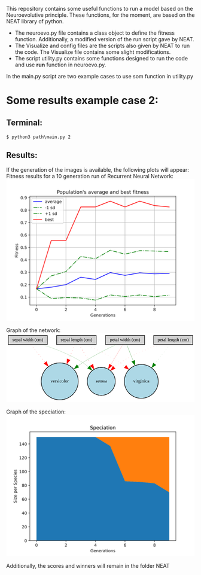 This repository contains some useful functions to run a model based on the Neuroevolutive principle. These functions, for the moment, are based on the NEAT library of python.

* The neuroevo.py file contains a class object to define the fitness function. Additionally, a modified version of the run script gave by NEAT.
* The Visualize and config files are the scripts also given by NEAT to run the code. The Visualize file contains some slight modifications.
* The script utility.py contains some functions designed to run the code and use **run** function in neuroevo.py.

In the main.py script are two example cases to use som function in utility.py


Some results example case 2:
======================

Terminal:
----------------------
```
$ python3 path\main.py 2
```

Results:
----------------------

If the generation of the images is available, the following plots will appear:
Fitness results for a 10 generation run of Recurrent Neural Network:
![alt text](https://github.com/atellou/Neuroevolutive-Networks/blob/main/NEAT/relu/Images/relu_avg_fitness.svg.svg)

Graph of the network:
![alt text](https://github.com/atellou/Neuroevolutive-Networks/blob/main/NEAT/relu/Images/relu_net_graph.svg)

Graph of the speciation:
![alt text](https://github.com/atellou/Neuroevolutive-Networks/blob/main/NEAT/relu/Images/relu_speciation.svg.svg)


Additionally, the scores and winners will remain in the folder NEAT


